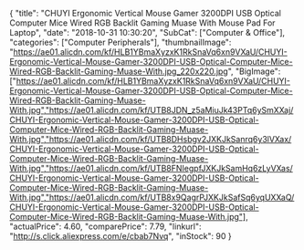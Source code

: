 {
	"title": "CHUYI Ergonomic Vertical Mouse Gamer 3200DPI USB Optical Computer Mice Wired RGB Backlit Gaming Muase With Mouse Pad For Laptop",
	"date": "2018-10-31 10:30:20",
	"SubCat": ["Computer & Office"],
	"categories": ["Computer Peripherals"],
	"thumbnailImage": "https://ae01.alicdn.com/kf/HLB1YBmaXyzxK1RkSnaVq6xn9VXaU/CHUYI-Ergonomic-Vertical-Mouse-Gamer-3200DPI-USB-Optical-Computer-Mice-Wired-RGB-Backlit-Gaming-Muase-With.jpg_220x220.jpg",
	"BigImage": ["https://ae01.alicdn.com/kf/HLB1YBmaXyzxK1RkSnaVq6xn9VXaU/CHUYI-Ergonomic-Vertical-Mouse-Gamer-3200DPI-USB-Optical-Computer-Mice-Wired-RGB-Backlit-Gaming-Muase-With.jpg","https://ae01.alicdn.com/kf/UTB8JDN_z5aMiuJk43PTq6ySmXXaj/CHUYI-Ergonomic-Vertical-Mouse-Gamer-3200DPI-USB-Optical-Computer-Mice-Wired-RGB-Backlit-Gaming-Muase-With.jpg","https://ae01.alicdn.com/kf/UTB8DHsbgv2JXKJkSanrq6y3lVXax/CHUYI-Ergonomic-Vertical-Mouse-Gamer-3200DPI-USB-Optical-Computer-Mice-Wired-RGB-Backlit-Gaming-Muase-With.jpg","https://ae01.alicdn.com/kf/UTB8FNIegpfJXKJkSamHq6zLyVXas/CHUYI-Ergonomic-Vertical-Mouse-Gamer-3200DPI-USB-Optical-Computer-Mice-Wired-RGB-Backlit-Gaming-Muase-With.jpg","https://ae01.alicdn.com/kf/UTB8x9QagrPJXKJkSafSq6yqUXXaQ/CHUYI-Ergonomic-Vertical-Mouse-Gamer-3200DPI-USB-Optical-Computer-Mice-Wired-RGB-Backlit-Gaming-Muase-With.jpg"],
	"actualPrice": 4.60,
	"comparePrice": 7.79,
	"linkurl": "http://s.click.aliexpress.com/e/cbab7Nvq",
	"inStock": 90
}
